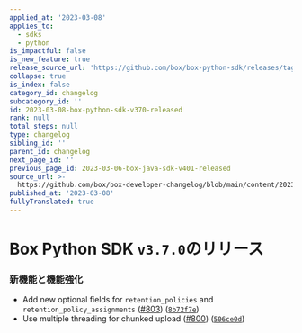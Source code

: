 ```yaml
---
applied_at: '2023-03-08'
applies_to:
  - sdks
  - python
is_impactful: false
is_new_feature: true
release_source_url: 'https://github.com/box/box-python-sdk/releases/tag/v3.7.0'
collapse: true
is_index: false
category_id: changelog
subcategory_id: ''
id: 2023-03-08-box-python-sdk-v370-released
rank: null
total_steps: null
type: changelog
sibling_id: ''
parent_id: changelog
next_page_id: ''
previous_page_id: 2023-03-06-box-java-sdk-v401-released
source_url: >-
  https://github.com/box/box-developer-changelog/blob/main/content/2023/03-08-box-python-sdk-v370-released.md
published_at: '2023-03-08'
fullyTranslated: true
---
```

# Box Python SDK `v3.7.0`のリリース

### 新機能と機能強化

* Add new optional fields for `retention_policies` and `retention_policy_assignments` ([#803][1]) ([`8b72f7e`][2])
* Use multiple threading for chunked upload ([#800][3]) ([`506ce0d`][4])

[1]: https://github.com/box/box-python-sdk/issues/803

[2]: https://github.com/box/box-python-sdk/commit/8b72f7e992bce676723a40ac12bde06c8cca3bfb

[3]: https://github.com/box/box-python-sdk/issues/800

[4]: https://github.com/box/box-python-sdk/commit/506ce0d1e72ab4eeb6c5933a32c753e232a2f624
